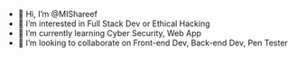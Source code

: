 - 👋 Hi, I’m @MIShareef
- 👀 I’m interested in Full Stack Dev or Ethical Hacking
- 🌱 I’m currently learning Cyber Security, Web App
- 💞️ I’m looking to collaborate on Front-end Dev, Back-end Dev, Pen Tester

